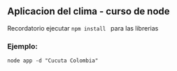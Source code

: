 

## Aplicacion del clima - curso de node

Recordatorio ejecutar ```npm install ``` para las librerias

### Ejemplo:

```
node app -d "Cucuta Colombia"

```
